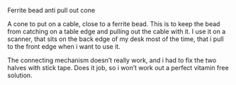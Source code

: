 Ferrite bead anti pull out cone

A cone to put on a cable, close to a ferrite bead. This is to keep the bead from catching on a table edge and pulling out the cable with it. I use it on a scanner, that sits on the back edge of my desk most of the time, that i pull to the front edge when i want to use it.

The connecting mechanism doesn’t really work, and i had to fix the two halves with stick tape. Does it job, so i won’t work out a perfect vitamin free solution.
